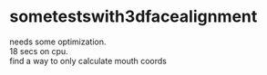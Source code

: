 # sometestswith3dfacealignment

needs some optimization.    
18 secs on cpu.    
find a way to only calculate mouth coords     
